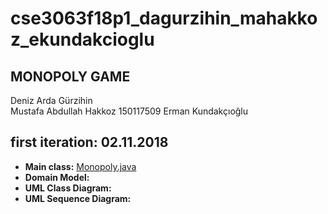 # cse3063f18p1_dagurzihin_mahakkoz_ekundakcioglu
## MONOPOLY GAME

Deniz Arda Gürzihin  
Mustafa Abdullah Hakkoz 150117509
Erman Kundakçıoğlu  



## first iteration: 02.11.2018

- **Main class:** [Monopoly.java](https://github.com/denizgurzihin/cse3063f18p1_dagurzihin_mahakkoz_ekundakcioglu/blob/master/Monopoly.java)  
- **Domain Model:**  
- **UML Class Diagram:**  
- **UML Sequence Diagram:**  


